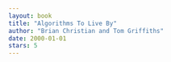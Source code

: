 ```yaml
---
layout: book
title: "Algorithms To Live By"
author: "Brian Christian and Tom Griffiths"
date: 2000-01-01
stars: 5
---
```


